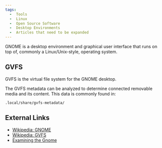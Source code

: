```yaml
---
tags:
  -  Tools
  -  Linux
  -  Open Source Software
  -  Desktop Environments
  -  Articles that need to be expanded
---
```

GNOME is a desktop environment and graphical user interface that runs on
top of, commonly a Linux/Unix-style, operating system.

## GVFS

GVFS is the virtual file system for the GNOME desktop.

The GVFS metadata can be analyzed to determine connected removable media
and its content. This data is commonly found in:

    .local/share/gvfs-metadata/

## External Links

- [Wikipedia: GNOME](http://en.wikipedia.org/wiki/GNOME_desktop)
- [Wikipedia: GVFS](http://en.wikipedia.org/wiki/GVFS)
- [Examining the Gnome](http://www.handmadeology.com/wp-content/uploads/2010/09/gnome.jpg)
